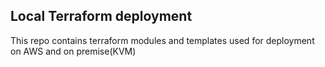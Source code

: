 ## Local Terraform deployment

This repo contains terraform modules and templates used for deployment on AWS and on premise(KVM)



